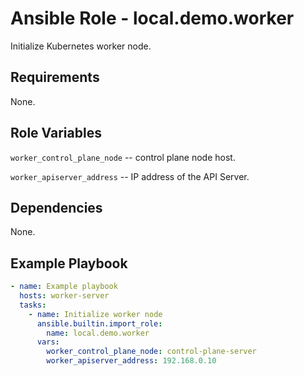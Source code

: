 Ansible Role - local.demo.worker
================================

Initialize Kubernetes worker node.

Requirements
------------

None.

Role Variables
--------------

`worker_control_plane_node` -- control plane node host.

`worker_apiserver_address` -- IP address of the API Server.

Dependencies
------------

None.

Example Playbook
----------------

```yaml
- name: Example playbook
  hosts: worker-server
  tasks:
    - name: Initialize worker node
      ansible.builtin.import_role:
        name: local.demo.worker
      vars:
        worker_control_plane_node: control-plane-server
        worker_apiserver_address: 192.168.0.10
```
